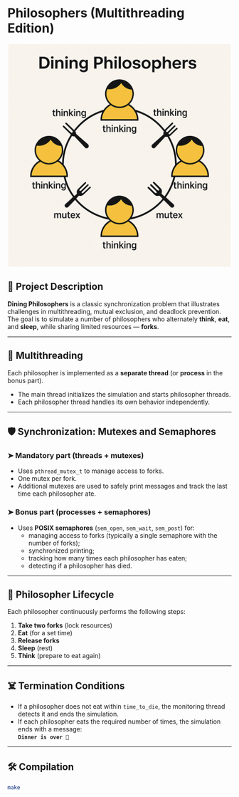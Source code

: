 # Philosophers (Multithreading Edition)

<p align="center">
  <img src="./philosophers_img.png" alt="Dining Philosophers Diagram" width="500"/>
</p>

## 📌 Project Description

**Dining Philosophers** is a classic synchronization problem that illustrates challenges in multithreading, mutual exclusion, and deadlock prevention. The goal is to simulate a number of philosophers who alternately **think**, **eat**, and **sleep**, while sharing limited resources — **forks**.

---

## 🧵 Multithreading

Each philosopher is implemented as a **separate thread** (or **process** in the bonus part).

- The main thread initializes the simulation and starts philosopher threads.
- Each philosopher thread handles its own behavior independently.

---

## 🛡️ Synchronization: Mutexes and Semaphores

### ➤ Mandatory part (threads + mutexes)

- Uses `pthread_mutex_t` to manage access to forks.
- One mutex per fork.
- Additional mutexes are used to safely print messages and track the last time each philosopher ate.

### ➤ Bonus part (processes + semaphores)

- Uses **POSIX semaphores** (`sem_open`, `sem_wait`, `sem_post`) for:
  - managing access to forks (typically a single semaphore with the number of forks);
  - synchronized printing;
  - tracking how many times each philosopher has eaten;
  - detecting if a philosopher has died.

---

## 🔄 Philosopher Lifecycle

Each philosopher continuously performs the following steps:

1. **Take two forks** (lock resources)
2. **Eat** (for a set time)
3. **Release forks**
4. **Sleep** (rest)
5. **Think** (prepare to eat again)

---

## ☠️ Termination Conditions

- If a philosopher does not eat within `time_to_die`, the monitoring thread detects it and ends the simulation.
- If each philosopher eats the required number of times, the simulation ends with a message:  
  **`Dinner is over 🎉`**

---

## 🛠️ Compilation

```bash
make
